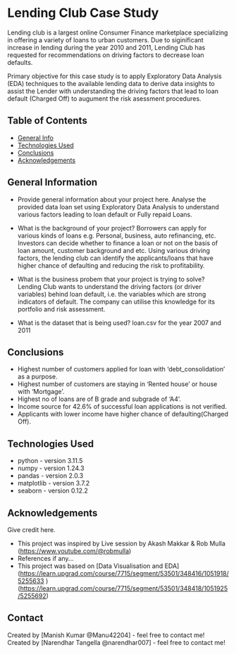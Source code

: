 # Lending Club Case Study

Lending club is a largest online Consumer Finance marketplace specializing in offering a variety of loans to urban customers. 
Due to siginificant increase in lending during the year 2010 and 2011, Lending Club has requested for recommendations on driving factors to decrease loan defaults.

Primary objective for this case study is to apply Exploratory Data Analysis (EDA) techniques to the available lending data to derive data insights to assist the Lender with understanding the driving factors that lead to loan default (Charged Off) to augument the risk asessment procedures.


## Table of Contents
* [General Info](#general-information)
* [Technologies Used](#technologies-used)
* [Conclusions](#conclusions)
* [Acknowledgements](#acknowledgements)

<!-- You can include any other section that is pertinent to your problem -->

## General Information
- Provide general information about your project here.
  Analyse the provided data loan set using Exploratory Data Analysis to understand various factors leading to loan default or Fully repaid Loans.
- What is the background of your project?
  Borrowers can apply for various kinds of loans e.g. Personal, business, auto refinancing, etc. 
  Investors can decide whether to finance a loan or not on the basis of loan amount, customer background and etc. 
  Using various driving factors, the lending club can identify the applicants/loans that have higher chance of defaulting and reducing the risk to profitability.

- What is the business probem that your project is trying to solve?
  Lending Club wants to understand the driving factors (or driver variables) behind loan default, i.e. the variables which are strong indicators of default.  The company can utilise this knowledge for its portfolio and      risk assessment. 
- What is the dataset that is being used?
  loan.csv for the year 2007 and 2011
<!-- You don't have to answer all the questions - just the ones relevant to your project. -->

## Conclusions
- Highest number of customers applied for loan with ‘debt_consolidation’ as a purpose.
- Highest number of customers are  staying in ‘Rented house’ or house with ‘Mortgage’.
- Highest no of  loans are of B grade and subgrade of ‘A4’.
- Income source for 42.6% of successful loan applications is not verified.
- Applicants with lower income have higher chance of defaulting(Charged Off).

<!-- You don't have to answer all the questions - just the ones relevant to your project. -->


## Technologies Used
- python - version 3.11.5
- numpy - version 1.24.3
- pandas - version 2.0.3
- matplotlib - version 3.7.2
- seaborn - version 0.12.2

<!-- As the libraries versions keep on changing, it is recommended to mention the version of library used in this project -->

## Acknowledgements
Give credit here.
- This project was inspired by Live session by Akash Makkar & Rob Mulla (https://www.youtube.com/@robmulla)
- References if any...
- This project was based on [Data Visualisation and EDA]
  (https://learn.upgrad.com/course/7715/segment/53501/348416/1051918/5255633 )
  (https://learn.upgrad.com/course/7715/segment/53501/348418/1051925/5255692)


## Contact
Created by [Manish Kumar @Manu42204] - feel free to contact me!
Created by [Narendhar Tangella @narendhar007] - feel free to contact me!


<!-- Optional -->
<!-- ## License -->
<!-- This project is open source and available under the [... License](). -->

<!-- You don't have to include all sections - just the one's relevant to your project -->
